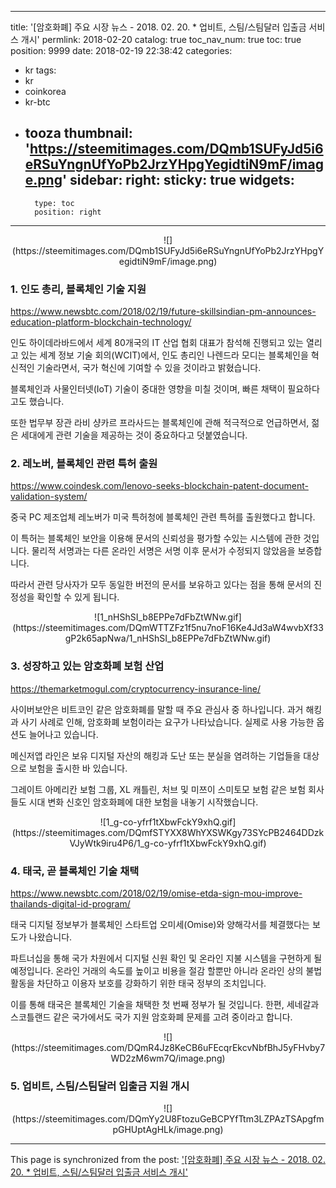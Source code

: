 
---
title: '[암호화폐]  주요 시장 뉴스 - 2018. 02. 20. * 업비트, 스팀/스팀달러 입출금 서비스 개시'
permlink: 2018-02-20
catalog: true
toc_nav_num: true
toc: true
position: 9999
date: 2018-02-19 22:38:42
categories:
- kr
tags:
- kr
- coinkorea
- kr-btc
- tooza
thumbnail: 'https://steemitimages.com/DQmb1SUFyJd5i6eRSuYngnUfYoPb2JrzYHpgYegidtiN9mF/image.png'
sidebar:
    right:
        sticky: true
widgets:
    -
        type: toc
        position: right
---


<center>
![](https://steemitimages.com/DQmb1SUFyJd5i6eRSuYngnUfYoPb2JrzYHpgYegidtiN9mF/image.png)
</center>

### 1. 인도 총리, 블록체인 기술 지원
https://www.newsbtc.com/2018/02/19/future-skillsindian-pm-announces-education-platform-blockchain-technology/

인도 하이데라바드에서 세계 80개국의 IT 산업 협회 대표가 참석해 진행되고 있는 열리고 있는 세계 정보 기술 회의(WCIT)에서, 인도 총리인 나렌드라 모디는 블록체인을 혁신적인 기술라면서, 국가 혁신에 기여할 수 있을 것이라고 밝혔습니다.

블록체인과 사물인터넷(IoT) 기술이 중대한 영향을 미칠 것이며,  빠른 채택이 필요하다고도 했습니다.  

또한 법무부 장관 라비 샹카르 프라사드는 블록체인에 관해 적극적으로 언급하면서, 젊은 세대에게 관련 기술을 제공하는 것이 중요하다고 덧붙였습니다.

### 2. 레노버, 블록체인 관련 특허 출원
https://www.coindesk.com/lenovo-seeks-blockchain-patent-document-validation-system/

중국 PC 제조업체 레노버가 미국 특허청에 블록체인 관련 특허를 출원했다고 합니다.

이 특허는 블록체인 보안을 이용해 문서의 신뢰성을 평가할 수있는 시스템에 관한 것입니다.  물리적 서명과는 다른 온라인 서명은 서명 이후 문서가 수정되지 않았음을 보증합니다. 

따라서 관련 당사자가 모두 동일한 버전의 문서를 보유하고 있다는 점을 통해 문서의 진정성을 확인할 수 있게 됩니다. 

<center>
![1_nHShSI_b8EPPe7dFbZtWNw.gif](https://steemitimages.com/DQmWTTZFz1f5nu7noF16Ke4Jd3aW4wvbXf33gP2k65apNwa/1_nHShSI_b8EPPe7dFbZtWNw.gif)
</center>

### 3. 성장하고 있는 암호화폐 보험 산업
https://themarketmogul.com/cryptocurrency-insurance-line/

사이버보안은 비트코인 같은 암호화폐를 말할 때 주요 관심사 중 하나입니다.  과거 해킹과 사기 사례로 인해, 암호화폐 보험이라는 요구가 나타났습니다. 실제로 사용 가능한 옵션도 늘어나고 있습니다. 

메신저앱 라인은 보유 디지털 자산의 해킹과 도난 또는 분실을 염려하는 기업들을 대상으로 보험을 출시한 바 있습니다.

그레이트 아메리칸 보험 그룹, XL 캐틀린, 처브 및 미쯔이 스미토모 보험 같은 보험 회사들도 시대 변화 신호인 암호화폐에 대한 보험을 내놓기 시작했습니다. 

<center>
![1_g-co-yfrf1tXbwFckY9xhQ.gif](https://steemitimages.com/DQmfSTYXX8WhYXSWKgy73SYcPB2464DDzkVJyWtk9iru4P6/1_g-co-yfrf1tXbwFckY9xhQ.gif)
</center>

### 4. 태국, 곧 블록체인 기술 채택
https://www.newsbtc.com/2018/02/19/omise-etda-sign-mou-improve-thailands-digital-id-program/

태국 디지털 정보부가 블록체인 스타트업 오미세(Omise)와 양해각서를 체결했다는 보도가 나왔습니다. 

파트너십을 통해 국가 차원에서 디지털 신원 확인 및 온라인 지불 시스템을 구현하게 될 예정입니다. 온라인 거래의 속도를 높이고 비용을 절감 할뿐만 아니라 온라인 상의 불법 활동을 차단하고 이용자 보호를 강화하기 위한 태국 정부의 조치입니다.

이를 통해 태국은 블록체인 기술을 채택한 첫 번째 정부가 될 것입니다.  한편, 세네갈과 스코틀랜드 같은 국가에서도 국가 지원 암호화폐 문제를 고려 중이라고 합니다.

<center>
![](https://steemitimages.com/DQmR4Jz8KeCB6uFEcqrEkcvNbfBhJ5yFHvby7WD2zM6wm7Q/image.png)
</center>

### 5. 업비트,  스팀/스팀달러 입출금 지원 개시

<center>
![](https://steemitimages.com/DQmYy2U8FtozuGeBCPYfTtm3LZPAzTSApgfmpGHUptAgHLk/image.png)
</center>

- - -

This page is synchronized from the post: ['[암호화폐]  주요 시장 뉴스 - 2018. 02. 20. * 업비트, 스팀/스팀달러 입출금 서비스 개시'](https://steemit.com/@pius.pius/2018-02-20)
